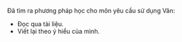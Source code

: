 Đã tìm ra phương pháp học cho môn yêu cầu sử dụng Văn:
- Đọc qua tài liệu.
- Viết lại theo ý hiểu của mình.